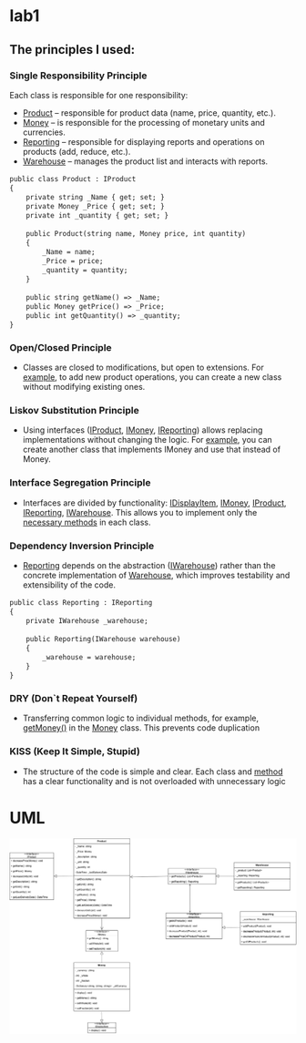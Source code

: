 # lab1
## The principles I used:
### Single Responsibility Principle
Each class is responsible for one responsibility:
- [Product](./lab1_kpz/classes/Product.cs) – responsible for product data (name, price, quantity, etc.).
- [Money](./lab1_kpz/classes/Money.cs) – is responsible for the processing of monetary units and currencies.
- [Reporting](./lab1_kpz/classes/Reporting.cs) – responsible for displaying reports and operations on products (add, reduce, etc.).
- [Warehouse](./lab1_kpz/classes/Warehouse.cs) – manages the product list and interacts with reports.
```
public class Product : IProduct
{
    private string _Name { get; set; }
    private Money _Price { get; set; }
    private int _quantity { get; set; }

    public Product(string name, Money price, int quantity)
    {
        _Name = name;
        _Price = price;
        _quantity = quantity;
    }

    public string getName() => _Name;
    public Money getPrice() => _Price;
    public int getQuantity() => _quantity;
}
```
### Open/Closed Principle
- Classes are closed to modifications, but open to extensions. For [example](./lab1_kpz/classes/Reporting.cs#L48-L60), to add new product operations, you can create a new class without modifying existing ones.
### Liskov Substitution Principle
- Using interfaces ([IProduct](./lab1_kpz/interfaces/IProduct.cs), [IMoney](./lab1_kpz/interfaces/IMoney.cs), [IReporting](./lab1_kpz/interfaces/IReporting.cs)) allows replacing implementations without changing the logic. For [example](./lab1_kpz/classes/Money.cs#L5-L9), you can create another class that implements IMoney and use that instead of Money.
### Interface Segregation Principle
- Interfaces are divided by functionality: [IDisplayItem](./lab1_kpz/interfaces/IDisplayItem.cs), [IMoney](./lab1_kpz/interfaces/IMoney.cs), [IProduct](./lab1_kpz/interfaces/IProduct.cs), [IReporting](./lab1_kpz/interfaces/IReporting.cs), [IWarehouse](./lab1_kpz/interfaces/IWarehouse.cs). This allows you to implement only the [necessary methods](./lab1_kpz/interfaces/IProduct.cs#L5-L10) in each class.
### Dependency Inversion Principle
- [Reporting](./lab1_kpz/classes/Reporting.cs) depends on the abstraction ([IWarehouse](./lab1_kpz/interfaces/IWarehouse.cs)) rather than the concrete implementation of [Warehouse](./lab1_kpz/classes/Warehouse.cs), which improves testability and extensibility of the code.
```
public class Reporting : IReporting
{
    private IWarehouse _warehouse;

    public Reporting(IWarehouse warehouse)
    {
        _warehouse = warehouse;
    }
}
```
### DRY (Don`t Repeat Yourself)
- Transferring common logic to individual methods, for example, [getMoney()](./lab1_kpz/classes/Money.cs#L29-L32) in the [Money](./lab1_kpz/classes/Money.cs) class. This prevents code duplication
### KISS (Keep It Simple, Stupid)
- The structure of the code is simple and clear. Each class and [method](./lab1_kpz/classes/Product.cs#L24-L32) has a clear functionality and is not overloaded with unnecessary logic
# UML
![uml](uml_diagram.png)